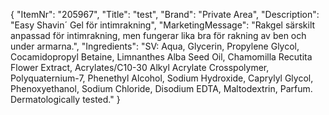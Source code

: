 {
  "ItemNr": "205967",
  "Title": "test",
  "Brand": "Private Area",
  "Description": "Easy Shavin´ Gel för intimrakning",
  "MarketingMessage": "Rakgel särskilt anpassad för intimrakning, men fungerar lika bra för rakning av ben och under armarna.",
  "Ingredients": "SV: Aqua, Glycerin, Propylene Glycol, Cocamidopropyl Betaine, Limnanthes Alba Seed Oil, Chamomilla Recutita Flower Extract, Acrylates/C10-30 Alkyl Acrylate Crosspolymer, Polyquaternium-7, Phenethyl Alcohol, Sodium Hydroxide, Caprylyl Glycol, Phenoxyethanol, Sodium Chloride, Disodium EDTA, Maltodextrin, Parfum. Dermatologically tested."
}